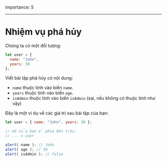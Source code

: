 importance: 5

---

# Nhiệm vụ phá hủy

Chúng ta có một đối tượng:

```js
let user = {
  name: "John",
  years: 30
};
```

Viết bài tập phá hủy có nội dung:

- `name` thuộc tính vào biến `name`.
- `years` thuộc tính vào biến `age`.
- `isAdmin` thuộc tính vào biến `isAdmin` (sai, nếu không có thuộc tính như vậy)

Đây là một ví dụ về các giá trị sau bài tập của bạn:

```js
let user = { name: "John", years: 30 };

// mã của bạn ở phía bên trái:
// ... = user

alert( name ); // John
alert( age ); // 30
alert( isAdmin ); // false
```
